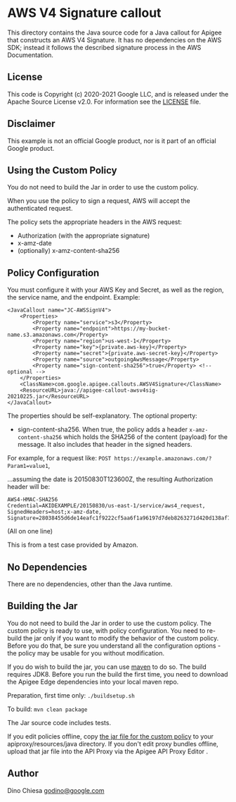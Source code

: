 # AWS V4 Signature callout

This directory contains the Java source code for a Java callout for Apigee
that constructs an AWS V4 Signature. It has no dependencies on the AWS SDK; instead it
follows the described signature process in the AWS Documentation.

## License

This code is Copyright (c) 2020-2021 Google LLC, and is released under the
Apache Source License v2.0. For information see the [LICENSE](LICENSE) file.

## Disclaimer

This example is not an official Google product, nor is it part of an official Google product.

## Using the Custom Policy

You do not need to build the Jar in order to use the custom policy.

When you use the policy to sign a request, AWS will accept the authenticated request.

The policy sets the appropriate headers in the AWS request:
- Authorization (with the appropriate signature)
- x-amz-date
- (optionally) x-amz-content-sha256


## Policy Configuration

You must configure it with your AWS Key and Secret, as well as the region, the service name, and the endpoint.
Example:

```
<JavaCallout name="JC-AWSSignV4">
    <Properties>
        <Property name="service">s3</Property>
        <Property name="endpoint">https://my-bucket-name.s3.amazonaws.com</Property>
        <Property name="region">us-west-1</Property>
        <Property name="key">{private.aws-key}</Property>
        <Property name="secret">{private.aws-secret-key}</Property>
        <Property name="source">outgoingAwsMessage</Property>
        <Property name="sign-content-sha256">true</Property> <!-- optional -->
    </Properties>
    <ClassName>com.google.apigee.callouts.AWSV4Signature</ClassName>
    <ResourceURL>java://apigee-callout-awsv4sig-20210225.jar</ResourceURL>
</JavaCallout>
```

The properties should be self-explanatory.
The optional property:

- sign-content-sha256.  When true, the policy adds a header `x-amz-content-sha256` which holds the SHA256 of the content (payload) for the message. It also includes that header in the signed headers.

For example, for a request like: `POST https://example.amazonaws.com/?Param1=value1`,

...assuming the date is 20150830T123600Z, the resulting Authorization header will be:

```
AWS4-HMAC-SHA256
Credential=AKIDEXAMPLE/20150830/us-east-1/service/aws4_request,
SignedHeaders=host;x-amz-date,
Signature=28038455d6de14eafc1f9222cf5aa6f1a96197d7deb8263271d420d138af7f11
```

(All on one line)

This is from a test case provided by Amazon.


## No Dependencies

There are no dependencies, other than the Java runtime.

## Building the Jar

You do not need to build the Jar in order to use the custom policy. The custom policy is
ready to use, with policy configuration. You need to re-build the jar only if you want
to modify the behavior of the custom policy. Before you do that, be sure you understand
all the configuration options - the policy may be usable for you without modification.

If you do wish to build the jar, you can use
[maven](https://maven.apache.org/download.cgi) to do so. The build requires
JDK8. Before you run the build the first time, you need to download the Apigee
Edge dependencies into your local maven repo.

Preparation, first time only: `./buildsetup.sh`

To build: `mvn clean package`

The Jar source code includes tests.

If you edit policies offline, copy [the jar file for the custom
policy](callout/target/apigee-callout-awsv4sig-20210225.jar) to your
apiproxy/resources/java directory.  If you don't edit proxy bundles offline,
upload that jar file into the API Proxy via the Apigee API Proxy Editor .


## Author

Dino Chiesa
godino@google.com
